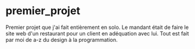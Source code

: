 # premier_projet
Premier projet que j'ai fait entièrement en solo. Le mandant était de faire le site web d'un restaurant pour un client en adéquation avec lui. Tout est fait par moi de a-z du design à la programmation.
